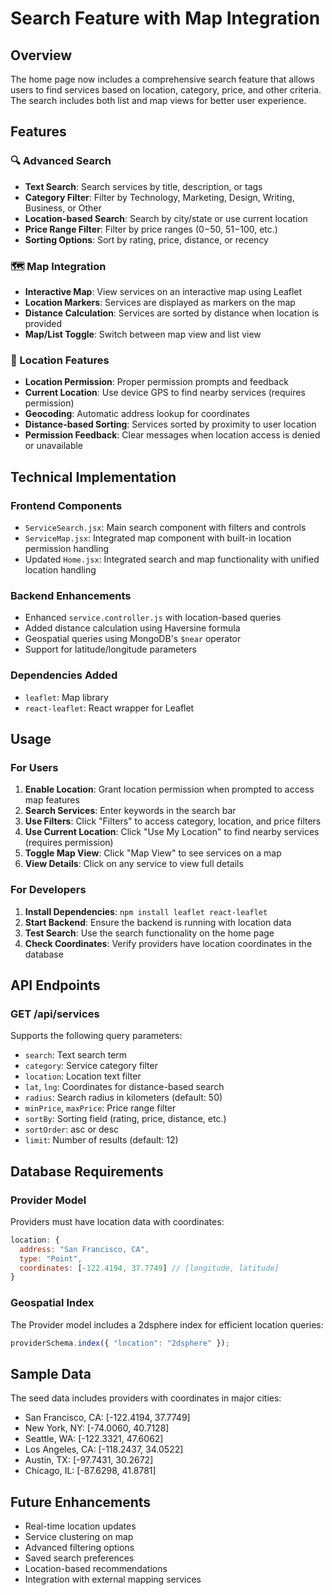 # Search Feature with Map Integration

## Overview
The home page now includes a comprehensive search feature that allows users to find services based on location, category, price, and other criteria. The search includes both list and map views for better user experience.

## Features

### 🔍 Advanced Search
- **Text Search**: Search services by title, description, or tags
- **Category Filter**: Filter by Technology, Marketing, Design, Writing, Business, or Other
- **Location-based Search**: Search by city/state or use current location
- **Price Range Filter**: Filter by price ranges ($0-$50, $51-$100, etc.)
- **Sorting Options**: Sort by rating, price, distance, or recency

### 🗺️ Map Integration
- **Interactive Map**: View services on an interactive map using Leaflet
- **Location Markers**: Services are displayed as markers on the map
- **Distance Calculation**: Services are sorted by distance when location is provided
- **Map/List Toggle**: Switch between map view and list view

### 📍 Location Features
- **Location Permission**: Proper permission prompts and feedback
- **Current Location**: Use device GPS to find nearby services (requires permission)
- **Geocoding**: Automatic address lookup for coordinates
- **Distance-based Sorting**: Services sorted by proximity to user location
- **Permission Feedback**: Clear messages when location access is denied or unavailable

## Technical Implementation

### Frontend Components
- `ServiceSearch.jsx`: Main search component with filters and controls
- `ServiceMap.jsx`: Integrated map component with built-in location permission handling
- Updated `Home.jsx`: Integrated search and map functionality with unified location handling

### Backend Enhancements
- Enhanced `service.controller.js` with location-based queries
- Added distance calculation using Haversine formula
- Geospatial queries using MongoDB's `$near` operator
- Support for latitude/longitude parameters

### Dependencies Added
- `leaflet`: Map library
- `react-leaflet`: React wrapper for Leaflet

## Usage

### For Users
1. **Enable Location**: Grant location permission when prompted to access map features
2. **Search Services**: Enter keywords in the search bar
3. **Use Filters**: Click "Filters" to access category, location, and price filters
4. **Use Current Location**: Click "Use My Location" to find nearby services (requires permission)
5. **Toggle Map View**: Click "Map View" to see services on a map
6. **View Details**: Click on any service to view full details

### For Developers
1. **Install Dependencies**: `npm install leaflet react-leaflet`
2. **Start Backend**: Ensure the backend is running with location data
3. **Test Search**: Use the search functionality on the home page
4. **Check Coordinates**: Verify providers have location coordinates in the database

## API Endpoints

### GET /api/services
Supports the following query parameters:
- `search`: Text search term
- `category`: Service category filter
- `location`: Location text filter
- `lat`, `lng`: Coordinates for distance-based search
- `radius`: Search radius in kilometers (default: 50)
- `minPrice`, `maxPrice`: Price range filter
- `sortBy`: Sorting field (rating, price, distance, etc.)
- `sortOrder`: asc or desc
- `limit`: Number of results (default: 12)

## Database Requirements

### Provider Model
Providers must have location data with coordinates:
```javascript
location: {
  address: "San Francisco, CA",
  type: "Point",
  coordinates: [-122.4194, 37.7749] // [longitude, latitude]
}
```

### Geospatial Index
The Provider model includes a 2dsphere index for efficient location queries:
```javascript
providerSchema.index({ "location": "2dsphere" });
```

## Sample Data
The seed data includes providers with coordinates in major cities:
- San Francisco, CA: [-122.4194, 37.7749]
- New York, NY: [-74.0060, 40.7128]
- Seattle, WA: [-122.3321, 47.6062]
- Los Angeles, CA: [-118.2437, 34.0522]
- Austin, TX: [-97.7431, 30.2672]
- Chicago, IL: [-87.6298, 41.8781]

## Future Enhancements
- Real-time location updates
- Service clustering on map
- Advanced filtering options
- Saved search preferences
- Location-based recommendations
- Integration with external mapping services 